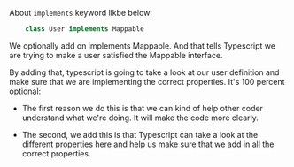 About `implements` keyword likbe below:

```js
    class User implements Mappable
```
We optionally add on implements Mappable. And that tells Typescript we are trying to make a user satisfied the Mappable interface. 

By adding that, typescript is going to take a look at our user definition and make sure that we are implementing the correct properties. It's 100 percent optional:

- The first reason we do this is that we can kind of help other coder understand what we're doing. It will make the code more clearly.

- The second, we add this is that Typescript can take a look at the different properties here and help us make sure that we add in all the correct properties.
